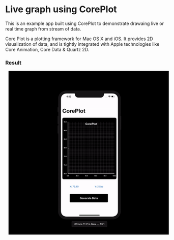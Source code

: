 # Live graph using CorePlot

This is an example app built using CorePlot to demonstrate drawaing live or real time graph from stream of data.


Core Plot is a plotting framework for Mac OS X and iOS. It provides 2D visualization of data, and is tightly integrated with Apple technologies like Core Animation, Core Data & Quartz 2D.

### Result
 

<div style="display:flex;" >
	<img style="margin-left:10px;" src="Plot1.gif" width="100%" >
</div>
